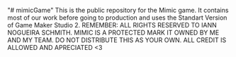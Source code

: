 "# mimicGame" This is the public repository for the Mimic game. It contains most of our work before going to production and uses the Standart Version of Game Maker Studio 2.
REMEMBER: ALL RIGHTS RESERVED TO IANN NOGUEIRA SCHMITH. MIMIC IS A PROTECTED MARK IT OWNED BY ME AND MY TEAM. DO NOT DISTRIBUTE THIS AS YOUR OWN. ALL CREDIT IS ALLOWED AND APRECIATED <3
